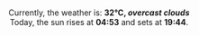 <p  align="center"><br/>Currently, the weather is: <b> 32°C, <i>overcast clouds</i></b></br>Today, the sun rises at <b>04:53</b> and sets at <b>19:44</b>.</p>